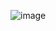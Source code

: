 ![image](https://user-images.githubusercontent.com/32676744/148336131-49a88f42-219e-459c-b32d-bf39fc3993df.png)
